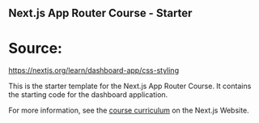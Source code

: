 ## Next.js App Router Course - Starter

# Source:

https://nextjs.org/learn/dashboard-app/css-styling

This is the starter template for the Next.js App Router Course. It contains the starting code for the dashboard
application.

For more information, see the [course curriculum](https://nextjs.org/learn) on the Next.js Website.
